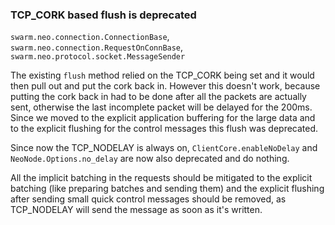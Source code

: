 ### TCP_CORK based flush is deprecated

`swarm.neo.connection.ConnectionBase`, `swarm.neo.connection.RequestOnConnBase`,
`swarm.neo.protocol.socket.MessageSender`

The existing `flush` method relied on the TCP_CORK being set and it would then
pull out and put the cork back in.  However this doesn't work, because putting
the cork back in had to be done after all the packets are actually sent,
otherwise the last incomplete packet will be delayed for the 200ms. Since we
moved to the explicit application buffering for the large data and to the
explicit flushing for the control messages this flush was deprecated.

Since now the TCP_NODELAY is always on, `ClientCore.enableNoDelay` and
`NeoNode.Options.no_delay` are now also deprecated and do nothing.

All the implicit batching in the requests should be mitigated to the explicit
batching (like preparing batches and sending them) and the explicit flushing after
sending small quick control messages should be removed, as TCP_NODELAY will send
the message as soon as it's written.
